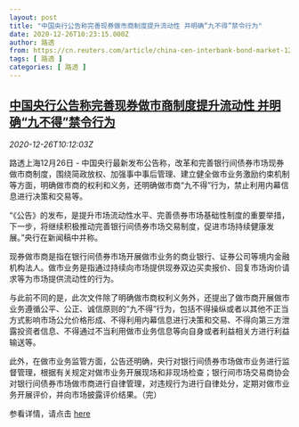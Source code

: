 ```yaml
---
layout: post
title: "中国央行公告称完善现券做市商制度提升流动性 并明确“九不得”禁令行为"
date: 2020-12-26T10:23:15.000Z
author: 路透
from: https://cn.reuters.com/article/china-cen-interbank-bond-market-1226-idCNKBS29008B
tags: [ 路透 ]
categories: [ 路透 ]
---
```

<!--1608978195000-->
[中国央行公告称完善现券做市商制度提升流动性 并明确“九不得”禁令行为](https://cn.reuters.com/article/china-cen-interbank-bond-market-1226-idCNKBS29008B)
------

<div>
<div><i>2020-12-26T10:12:03Z</i></div><p>路透上海12月26日 - 中国央行最新发布公告称，改革和完善银行间债券市场现券做市商制度，围绕简政放权、加强事中事后管理、建立健全做市业务激励约束机制等方面，明确做市商的权利和义务，还明确做市商“九不得”行为，禁止利用内幕信息进行决策和交易等。</p><p>“《公告》的发布，是提升市场流动性水平、完善债券市场基础性制度的重要举措，下一步，将继续积极推动完善银行间债券市场交易制度，促进市场持续健康发展。”央行在新闻稿中并称。</p><p>现券做市商是指在银行间债券市场开展做市业务的商业银行、证券公司等境内金融机构法人。做市业务是指通过持续向市场提供现券双边买卖报价、回复市场询价请求等为市场提供流动性的行为。</p><p>与此前不同的是，此次文件除了明确做市商权利义务外，还提出了做市商开展做市业务遵循公平、公正、诚信原则的“九不得”行为，包括不得操纵或者以其他不正当方式影响市场公允价格形成、不得利用内幕信息进行决策和交易、不得向第三方泄露投资者信息、不得通过不当利用做市业务信息等向自身或者利益相关方进行利益输送等。</p><p>此外，在做市业务监管方面，公告还明确，央行对银行间债券市场做市业务进行监督管理，根据有关规定对做市业务开展现场和非现场检查；银行间市场交易商协会对银行间债券市场做市商进行自律管理，对违规行为进行自律处分，定期对做市业务开展评价，并向市场披露评价结果。（完）</p><p>参看详情，请点击 <a href="http://www.pbc.gov.cn/tiaofasi/144941/3581332/4153344/index.html">here</a></p>
</div>
